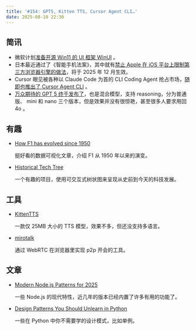 ```yaml
---
title: '#154: GPT5, Kitten TTS, Cursor Agent CLI…'
date: 2025-08-10 22:30
---
```




## 简讯

- 微软计划[准备开源 Win11 的 UI 框架 WinUI](https://www.neowin.net/news/microsoft-is-taking-steps-to-open-sourcing-windows-11-user-interface-framework/) 。
- 日本最近通过了《智能手机法案》，其中就有[禁止 Apple 在 iOS 平台上限制第三方浏览器引擎的做法](https://www.theverge.com/news/756580/apple-japan-alternative-ios-browsers)，将于 2025 年 12 月生效。
- Cursor 眼见被各种以 Claude Code 为首的 CLI Coding Agent 抢占市场，[随即也推出了 Cursor Agent CLI](https://cursor.com/en/blog/cli) 。
- [万众期待的 GPT 5 终于发布了](https://openai.com/gpt-5/)，也是混合模型，支持 reasoning，分为普通版、 mini 和 nano 三个版本，但是效果并没有很惊艳，甚至很多人要求用回 4o 。

## 有趣

- [How F1 has evolved since 1950](https://www.espn.com/espn/feature/story/_/id/43832710/how-f1-evolved-1950-where-headed-2026)
  
    挺好看的数据可视化文章，介绍 F1 从 1950 年以来的演变。
    
- [Historical Tech Tree](https://www.historicaltechtree.com/)
  
    一个有趣的项目，使用可交互式树状图来呈现从史前到今天的科技发展。
    

## 工具

- [KittenTTS](https://github.com/KittenML/KittenTTS)
  
    一款仅 25MB 大小的 TTS 模型，效果不多，但还没支持多语言。
    
- [mirotalk](https://github.com/miroslavpejic85/mirotalk)
  
    通过 WebRTC 在浏览器里实现 p2p 开会的工具。
    

## 文章

- [Modern Node.js Patterns for 2025](https://kashw1n.com/blog/nodejs-2025/)
  
    一些 Node.js 的现代特性，近几年的版本已经内置了许多有用的功能了。
    
- [Design Patterns You Should Unlearn in Python](https://www.lihil.cc/blog/design-patterns-you-should-unlearn-in-python-part1)
  
    一些在 Python 中你不需要学的设计模式，比如单例。